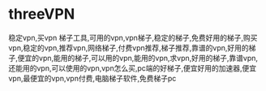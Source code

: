 # threeVPN
稳定vpn,买vpn 梯子工具,可用的vpn,vpn梯子,稳定的梯子,免费好用的梯子,购买vpn,稳定的vpn,推荐vpn,网络梯子,付费vpn推荐,梯子推荐,靠谱的vpn,好用的梯子,便宜的vpn,能用的梯子,可以用的vpn,能用的vpn,求vpn,好用的梯子,靠谱vpn,还能用的vpn,可以使用的vpn,vpn怎么买,pc端的好梯子,便宜好用的加速器,便宜vpn,最便宜的vpn,vpn付费,电脑梯子软件,免费梯子pc 
